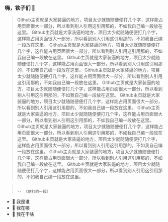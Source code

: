 ### 嗨，铁子们 👋

> Github主页就是大家装逼的地方，项目太少就随随便便打几个字，这样能占用页面很大一部分，所以看到别人引用这引用那的，不如我自己编一段放在这里。 
> Github主页就是大家装逼的地方，项目太少就随随便便打几个字，这样能占用页面很大一部分，所以看到别人引用这引用那的，不如我自己编一段放在这里。
> Github主页就是大家装逼的地方，项目太少就随随便便打几个字，这样能占用页面很大一部分，所以看到别人引用这引用那的，不如我自己编一段放在这里。
> Github主页就是大家装逼的地方，项目太少就随随便便打几个字，这样能占用页面很大一部分，所以看到别人引用这引用那的，不如我自己编一段放在这里。
> Github主页就是大家装逼的地方，项目太少就随随便便打几个字，这样能占用页面很大一部分，所以看到别人引用这引用那的，不如我自己编一段放在这里。
> Github主页就是大家装逼的地方，项目太少就随随便便打几个字，这样能占用页面很大一部分，所以看到别人引用这引用那的，不如我自己编一段放在这里。
> Github主页就是大家装逼的地方，项目太少就随随便便打几个字，这样能占用页面很大一部分，所以看到别人引用这引用那的，不如我自己编一段放在这里。
> Github主页就是大家装逼的地方，项目太少就随随便便打几个字，这样能占用页面很大一部分，所以看到别人引用这引用那的，不如我自己编一段放在这里。
> Github主页就是大家装逼的地方，项目太少就随随便便打几个字，这样能占用页面很大一部分，所以看到别人引用这引用那的，不如我自己编一段放在这里。
> Github主页就是大家装逼的地方，项目太少就随随便便打几个字，这样能占用页面很大一部分，所以看到别人引用这引用那的，不如我自己编一段放在这里。
> Github主页就是大家装逼的地方，项目太少就随随便便打几个字，这样能占用页面很大一部分，所以看到别人引用这引用那的，不如我自己编一段放在这里。
> Github主页就是大家装逼的地方，项目太少就随随便便打几个字，这样能占用页面很大一部分，所以看到别人引用这引用那的，不如我自己编一段放在这里。


>                                                                                                          -- 《瞎打的一段》
<!--
**helopng/helopng** is a ✨ _special_ ✨ repository because its `README.md` (this file) appears on your GitHub profile.

Here are some ideas to get you started:

- 🔭 I’m currently working on ...
- 🌱 I’m currently learning ...
- 👯 I’m looking to collaborate on ...
- 🤔 I’m looking for help with ...
- 💬 Ask me about ...
- 📫 How to reach me: ...
- 😄 Pronouns: ...
- ⚡ Fun fact: ...
-->

- 🔭 我是谁
- 🌱 我在哪
- 👯 我在干啥
